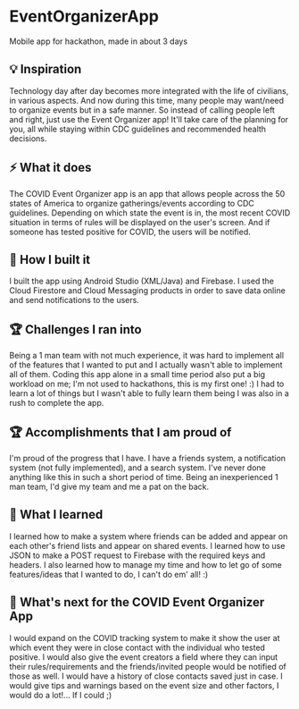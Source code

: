 # EventOrganizerApp
Mobile app for hackathon, made in about 3 days

## 💡 Inspiration
Technology day after day becomes more integrated with the life of civilians, in various aspects. And now during this time, many people may want/need to organize events but in a safe manner. So instead of calling people left and right, just use the Event Organizer app! It'll take care of the planning for you, all while staying within CDC guidelines and recommended health decisions.

## ⚡ What it does
The COVID Event Organizer app is an app that allows people across the 50 states of America to organize gatherings/events according to CDC guidelines. Depending on which state the event is in, the most recent COVID situation in terms of rules will be displayed on the user's screen. And if someone has tested positive for COVID, the users will be notified. 

## 🔨 How I built it
I built the app using Android Studio (XML/Java) and Firebase. I used the Cloud Firestore and Cloud Messaging products in order to save data online and send notifications to the users.  

## 🏆 Challenges I ran into
Being a 1 man team with not much experience, it was hard to implement all of the features that I wanted to put and I actually wasn't able to implement all of them. Coding this app alone in a small time period also put a big workload on me; I'm not used to hackathons, this is my first one! :) I had to learn a lot of things but I wasn't able to fully learn them being I was also in a rush to complete the app.

## 🏆 Accomplishments that I am proud of
I'm proud of the progress that I have. I have a friends system, a notification system (not fully implemented), and a search system. I've never done anything like this in such a short period of time. Being an inexperienced 1 man team, I'd give my team and me a pat on the back.

## 🧠 What I learned
I learned how to make a system where friends can be added and appear on each other's friend lists and appear on shared events. I learned how to use JSON to make a POST request to Firebase with the required keys and headers. I also learned how to manage my time and how to let go of some features/ideas that I wanted to do, I can't do em' all! :)

## 🚀 What's next for the COVID Event Organizer App
I would expand on the COVID tracking system to make it show the user at which event they were in close contact with the individual who tested positive. I would also give the event creators a field where they can input their rules/requirements and the friends/invited people would be notified of those as well. I would have a history of close contacts saved just in case. I would give tips and warnings based on the event size and other factors, I would do a lot!... If I could ;)
